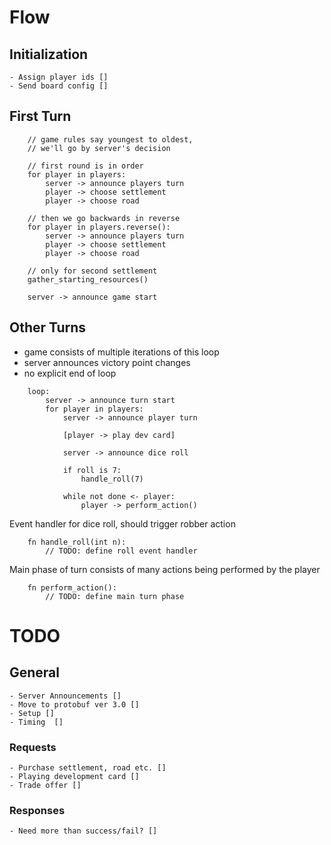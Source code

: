 # Flow 

## Initialization

	- Assign player ids []
	- Send board config [] 
	  
	
## First Turn

``` 
	// game rules say youngest to oldest,
	// we'll go by server's decision
	
	// first round is in order 
	for player in players:
		server -> announce players turn
		player -> choose settlement
		player -> choose road
	
	// then we go backwards in reverse
	for player in players.reverse():
		server -> announce players turn
		player -> choose settlement
		player -> choose road	
	
	// only for second settlement
	gather_starting_resources() 
	
	server -> announce game start
```
	
## Other Turns

 - game consists of multiple iterations of this loop
 - server announces victory point changes
 - no explicit end of loop

```
	loop:
		server -> announce turn start
		for player in players:
			server -> announce player turn
	
            [player -> play dev card]

			server -> announce dice roll
		
			if roll is 7:
				handle_roll(7)

			while not done <- player:
				player -> perform_action()
```

Event handler for dice roll, should trigger robber action

```
	fn handle_roll(int n):
        // TODO: define roll event handler
```


Main phase of turn consists of many actions being performed by the player

```
	fn perform_action():
        // TODO: define main turn phase
```


# TODO

## General

	- Server Announcements []
	- Move to protobuf ver 3.0 []
	- Setup []
	- Timing  []

### Requests

	- Purchase settlement, road etc. []
	- Playing development card []
	- Trade offer []

### Responses
	
	- Need more than success/fail? []



